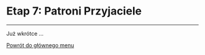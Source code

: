 # <span class="stage-header">Etap 7</span>: Patroni Przyjaciele
---
Już wkrótce ...

[Powrót do głównego menu](index.md)
